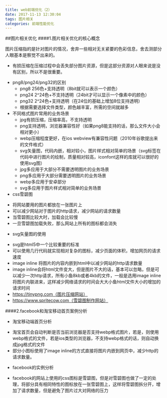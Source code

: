 ```yaml
---
title: web前端优化（2）
date: 2017-11-13 12:30:04
tags: 图片相关
categories: 前端性能优化
---
```

##图片相关优化
####1.图片相关优化的核心概念

图片压缩指的是针对图片的情况，舍弃一些相对无关紧要的色彩信息，舍去测部分人眼基本是察觉不出来的。

* 有损压缩在压缩过程中会丢失部分图片资源，但是这部分资源对人眼来说是没有区别，所以不是很重要。
- png8/png24/png32的区别
  * png8   256色+支持透明（8bit就可以表示一个颜色）
  * png24  2^24色+不支持透明（24bit才可以显示一个像素中的颜色）
  * png32  2^24色+支持透明（在24位的基础上增加8位支持透明）
  * 根据需要选择文件类型，颜色越丰富，所需的空间就越多
- 不同格式图片常用的业务场景
  * jpg有损压缩，压缩率高，不支持透明
  * png支持透明，浏览器兼容性好（如果png8能支持的话，那么文件大小会相对更小）
  * webp压缩程度更好，在ios webview有兼容性问题（2010年谷歌提出来的文件格式）
  * svg矢量图，代码内嵌，相对较小，图片样式相对简单的场景（svg标签在代码中进行图片的绘制，质量相对较高，iconfont这样的库就可以很好的使用svg图）
  * jpg多应用于大部分不需要透明图片的业务场景
  * png多应用于大部分需要透明图片的业务场景
  * webp多应用于安卓部分
  * svg多应用于图片样式相对简单的业务场景
- css雪碧图
 * 将网站要用的图片都放在一张图片上
 * 可以减少网站对于图片的http请求，减少网站的请求数量
 * 当雪碧图比较大时，加载会比较慢
 * 一旦雪碧图加载失败，那么网站上所有的图标都会消失
- svg矢量图的使用
 * svg是html5中一个比较重要的标准
 * 可以使用几行代码就实现相对复杂的图标，减少页面的体积，增加网页的请求速度
* image inline 将图片的内容内嵌到html中以减少网站的http请求数量
* image inline会将html文件变大，但是图片不大的话，基本可以忽略，但是可以减少一次http请求，所有小鱼8kb或者4kb的文件，一般是选用image inline将图片内联进来，这样减少网络请求的时间会大大小鱼html文件大小的增加的请求时间
* https://tinypng.com（图片压缩网站）
* https://www.spritecow.com（雪碧图制作网站）

<!--more-->
####2.facebook和淘宝移动首页案例分析

- 淘宝移动端首页分析
 * 淘宝首页会自动判断是否当前浏览器是否支持webp格式图片，若是，则使用webp格式的文件，若是ios类型的浏览器，不支持webp格式的话，则自动换成jpg格式的文件
 * 部分小图标使用了image inline的方式直接将图片内嵌到网页中，减少http的请求数量。 

- facebook的实例分析
 * facebook的网站上使用的css图标是雪碧图，但是对雪碧图也做了一定的处理，将部分具有相同特性的图标放在一张雪碧图上，这样将雪碧图拆分开，增加了请求数量，但是避免了图片过大对网络的压力
